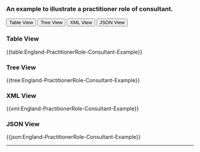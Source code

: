 ### An example to illustrate a practitioner role of consultant.


<div class="tab">
 <button class="tablinks active" onclick="openTab(event, 'Table View')">Table View</button>
 <button class="tablinks" onclick="openTab(event, 'Tree View')">Tree View</button>
  <button class="tablinks" onclick="openTab(event, 'XML View')">XML View</button>
  <button class="tablinks" onclick="openTab(event, 'JSON View')">JSON View</button>
</div>
    

    
<div id="Table View" class="tabcontent" style="display:block">
  <h3>Table View</h3>
{{table:England-PractitionerRole-Consultant-Example}}
</div>
<div id="Tree View" class="tabcontent">
  <h3>Tree View</h3>
{{tree:England-PractitionerRole-Consultant-Example}}
</div>
<div id="XML View" class="tabcontent">
  <h3>XML View</h3>
{{xml:England-PractitionerRole-Consultant-Example}}
</div>
<div id="JSON View" class="tabcontent">
  <h3>JSON View</h3>
{{json:England-PractitionerRole-Consultant-Example}}
</div>

---